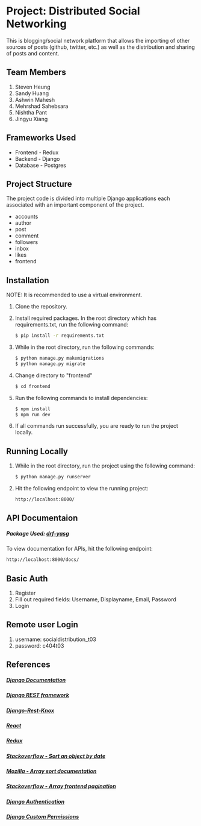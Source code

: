 # Project: Distributed Social Networking

This is blogging/social network platform that allows the importing of other sources of posts (github, twitter, etc.) as well as the distribution and sharing of posts and content.

## Team Members

1. Steven Heung
2. Sandy Huang
3. Ashwin Mahesh
4. Mehrshad Sahebsara
5. Nishtha Pant
6. Jingyu Xiang

## Frameworks Used

- Frontend - Redux
- Backend - Django
- Database - Postgres

## Project Structure

The project code is divided into multiple Django applications each associated with an important component of the project.

- accounts
- author
- post
- comment
- followers
- inbox
- likes
- frontend

## Installation

NOTE: It is recommended to use a virtual environment.

1. Clone the repository.
2. Install required packages.
   In the root directory which has requirements.txt, run the following command:
   ```bash
   $ pip install -r requirements.txt
   ```
3. While in the root directory, run the following commands:

   ```bash
   $ python manage.py makemigrations
   $ python manage.py migrate
   ```

4. Change directory to "frontend"

   ```bash
   $ cd frontend
   ```

5. Run the following commands to install dependencies:

   ```bash
   $ npm install
   $ npm run dev
   ```

6. If all commands run successfully, you are ready to run the project locally.

## Running Locally

1. While in the root directory, run the project using the following command:
   ```bash
   $ python manage.py runserver
   ```
2. Hit the following endpoint to view the running project:
   ```bash
   http://localhost:8000/
   ```

## API Documentaion

##### Package Used: [drf-yasg ](https://drf-yasg.readthedocs.io/en/stable/)

To view documentation for APIs, hit the following endpoint:

```bash
http://localhost:8000/docs/
```

## Basic Auth
1. Register
2. Fill out required fields: Username, Displayname, Email, Password
3. Login


## Remote user Login
1. username: socialdistribution_t03
2. password: c404t03

## References

##### [Django Documentation](https://docs.djangoproject.com/en/3.2/)

##### [Django REST framework](https://www.django-rest-framework.org/api-guide/serializers/)

##### [Django-Rest-Knox](https://james1345.github.io/django-rest-knox/)

##### [React](https://reactjs.org/docs/getting-started.html)

##### [Redux](https://redux.js.org/introduction/getting-started)

##### [Stackoverflow - Sort an object by date](https://stackoverflow.com/questions/10123953/how-to-sort-an-object-array-by-date-property)

##### [Mozilla - Array sort documentation](https://developer.mozilla.org/en-US/docs/Web/JavaScript/Reference/Global_Objects/Array/sort)

##### [Stackoverflow - Array frontend pagination](https://stackoverflow.com/questions/48405643/reactjs-how-to-always-show-only-certain-number-of-array-items)

##### [Django Authentication](https://docs.djangoproject.com/en/3.2/topics/auth/)

##### [Django Custom Permissions](https://docs.djangoproject.com/en/3.2/topics/auth/customizing/)


